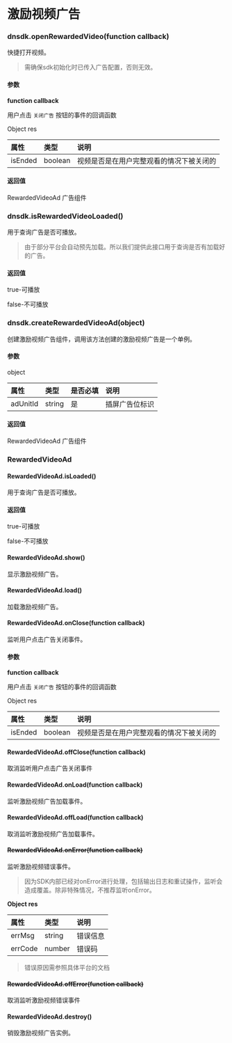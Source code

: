 # 激励视频广告

### dnsdk.openRewardedVideo\(function callback\)

快捷打开视频。

> 需确保sdk初始化时已传入广告配置，否则无效。

#### 参数

**function callback**

用户点击 `关闭广告` 按钮的事件的回调函数

Object res

| 属性 | 类型 | 说明 |
| :--- | :--- | :--- |
| isEnded | boolean | 视频是否是在用户完整观看的情况下被关闭的 |

#### 返回值

RewardedVideoAd 广告组件

### dnsdk.isRewardedVideoLoaded\(\)

用于查询广告是否可播放。

> 由于部分平台会自动预先加载。所以我们提供此接口用于查询是否有加载好的广告。

#### 返回值

true-可播放 

false-不可播放

### dnsdk.createRewardedVideoAd\(object\)

创建激励视频广告组件，调用该方法创建的激励视频广告是一个单例。

#### 参数

object

| 属性 | 类型 | 是否必填 | 说明 |
| :--- | :--- | :--- | :--- |
| adUnitId | string | 是 | 插屏广告位标识 |

#### 返回值

RewardedVideoAd 广告组件

### RewardedVideoAd

#### RewardedVideoAd.isLoaded\(\)

用于查询广告是否可播放。

#### 返回值

true-可播放 

false-不可播放

#### RewardedVideoAd.show\(\)

显示激励视频广告。

#### RewardedVideoAd.load\(\)

加载激励视频广告。

#### RewardedVideoAd.onClose\(function callback\)

监听用户点击广告关闭事件。

#### 参数

**function callback**

用户点击 `关闭广告` 按钮的事件的回调函数

Object res

| 属性 | 类型 | 说明 |
| :--- | :--- | :--- |
| isEnded | boolean | 视频是否是在用户完整观看的情况下被关闭的 |

#### RewardedVideoAd.offClose\(function callback\)

取消监听用户点击广告关闭事件

#### RewardedVideoAd.onLoad\(function callback\)

监听激励视频广告加载事件。

#### RewardedVideoAd.offLoad\(function callback\)

取消监听激励视频广告加载事件。

#### ~~RewardedVideoAd.onError\(function callback\)~~

监听激励视频错误事件。

> 因为SDK内部已经对onError进行处理，包括输出日志和重试操作，监听会造成覆盖。除非特殊情况，不推荐监听onError。

**Object res**

| 属性 | 类型 | 说明 |
| :--- | :--- | :--- |
| errMsg | string | 错误信息 |
| errCode | number | 错误码 |

> 错误原因需参照具体平台的文档

#### ~~RewardedVideoAd.offError\(function callback\)~~

取消监听激励视频错误事件

#### RewardedVideoAd.destroy\(\)

销毁激励视频广告实例。

